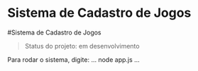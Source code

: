 <h1>Sistema de Cadastro de Jogos</h1>

#Sistema de Cadastro de Jogos

   

> Status do projeto: em desenvolvimento

Para rodar o sistema, digite:
...
node app.js
...
